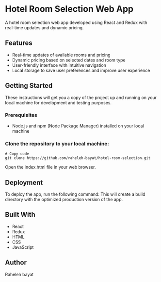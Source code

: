 # Hotel Room Selection Web App

A hotel room selection web app developed using React and Redux with real-time updates and dynamic pricing.

## Features

- Real-time updates of available rooms and pricing
- Dynamic pricing based on selected dates and room type
- User-friendly interface with intuitive navigation
- Local storage to save user preferences and improve user experience

## Getting Started

These instructions will get you a copy of the project up and running on your local machine for development and testing purposes.

### Prerequisites

- Node.js and npm (Node Package Manager) installed on your local machine

### Clone the repository to your local machine:
```buch
# Copy code
git clone https://github.com/raheleh-bayat/hotel-room-selection.git
```
Open the index.html file in your web browser.

## Deployment
To deploy the app, run the following command:
This will create a build directory with the optimized production version of the app.

## Built With
- React
- Redux
- HTML
- CSS
- JavaScript

## Author
Raheleh bayat


